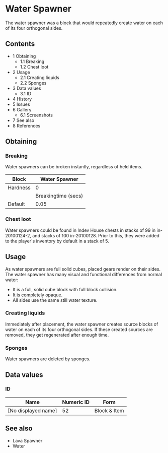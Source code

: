 # Water Spawner
The water spawner was a block that would repeatedly create water on each of its four orthogonal sides.

## Contents
- 1 Obtaining
	- 1.1 Breaking
	- 1.2 Chest loot
- 2 Usage
	- 2.1 Creating liquids
	- 2.2 Sponges
- 3 Data values
	- 3.1 ID
- 4 History
- 5 Issues
- 6 Gallery
	- 6.1 Screenshots
- 7 See also
- 8 References

## Obtaining
### Breaking
Water spawners can be broken instantly, regardless of held items.

| Block    | Water Spawner       |
|----------|---------------------|
| Hardness | 0                   |
|          | Breakingtime (secs) |
| Default  | 0.05                |

### Chest loot
Water spawners could be found in Indev House chests in stacks of 99 in in-20100124-2, and stacks of 100 in-20100128. Prior to this, they were added to the player's inventory by default in a stack of 5.

## Usage
As water spawners are full solid cubes, placed gears render on their sides.
The water spawner has many visual and functional differences from normal water:

- It is a full, solid cube block with full block collision.
- It is completely opaque.
- All sides use the same still water texture.

### Creating liquids
Immediately after placement, the water spawner creates source blocks of water on each of its four orthogonal sides. If these created sources are removed, they get regenerated after enough time.

### Sponges
Water spawners are deleted by sponges.

## Data values
### ID
| Name                | Numeric ID | Form         |
|---------------------|------------|--------------|
| [No displayed name] | 52         | Block & Item |

## See also
- Lava Spawner
- Water

